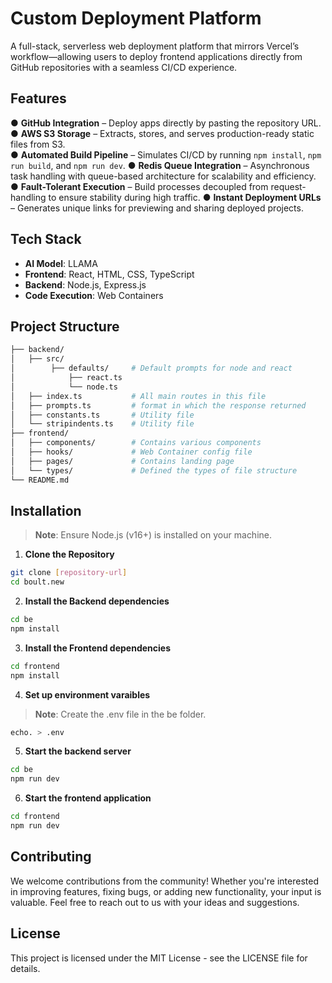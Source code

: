 # Custom Deployment Platform

A full-stack, serverless web deployment platform that mirrors Vercel’s workflow—allowing users to deploy frontend applications directly from GitHub repositories with a seamless CI/CD experience.

## Features

●  **GitHub Integration** – Deploy apps directly by pasting the repository URL. 
●  **AWS S3 Storage** – Extracts, stores, and serves production-ready static files from S3.   
●  **Automated Build Pipeline** – Simulates CI/CD by running `npm install`, `npm run build`, and `npm run dev`. 
●  **Redis Queue Integration** – Asynchronous task handling with queue-based architecture for scalability and efficiency.
●  **Fault-Tolerant Execution** – Build processes decoupled from request-handling to ensure stability during high traffic.
●  **Instant Deployment URLs** – Generates unique links for previewing and sharing deployed projects.

## Tech Stack

- **AI Model**: LLAMA
- **Frontend**: React, HTML, CSS, TypeScript
- **Backend**: Node.js, Express.js
- **Code Execution**: Web Containers

## Project Structure

```bash
├── backend/
│   ├── src/              
│        ├── defaults/     # Default prompts for node and react
│            ├── react.ts
│            └── node.ts
│   ├── index.ts           # All main routes in this file
│   ├── prompts.ts         # format in which the response returned
│   ├── constants.ts       # Utility file
│   └── stripindents.ts    # Utility file
├── frontend/
│   ├── components/        # Contains various components
│   ├── hooks/             # Web Container config file
│   ├── pages/             # Contains landing page
│   └── types/             # Defined the types of file structure
└── README.md
```

## Installation

> **Note**: Ensure Node.js (v16+) is installed on your machine.

1. **Clone the Repository**

```bash
git clone [repository-url]
cd boult.new
```

2. **Install the Backend dependencies**

```bash
cd be
npm install
```

3. **Install the Frontend dependencies**

```bash
cd frontend
npm install
```

4. **Set up environment varaibles**

> **Note**: Create the .env file in the be folder.

```bash
echo. > .env
```

5. **Start the backend server**

```bash
cd be
npm run dev
```

6. **Start the frontend application**

```bash
cd frontend
npm run dev
```

## Contributing

We welcome contributions from the community! Whether you're interested in improving features, fixing bugs, or adding new functionality, your input is valuable. Feel free to reach out to us with your ideas and suggestions.

## License
This project is licensed under the MIT License - see the LICENSE file for details.